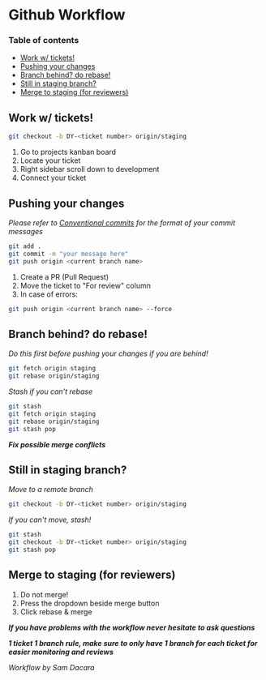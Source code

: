 # Github Workflow
### Table of contents
- [Work w/ tickets!](#work-w-tickets)
- [Pushing your changes](#pushing-your-changes)
- [Branch behind? do rebase!](#branch-behind-do-rebase)
- [Still in staging branch?](#still-in-staging-branch)
- [Merge to staging (for reviewers)](#merge-to-staging-for-reviewers)

## Work w/ tickets!
```bash
git checkout -b DY-<ticket number> origin/staging
```
1. Go to projects kanban board
2. Locate your ticket
3. Right sidebar scroll down to development
4. Connect your ticket

## Pushing your changes
_Please refer to [Conventional commits](https://www.conventionalcommits.org/en/v1.0.0/) for the format of your commit messages_
```bash
git add .
git commit -m "your message here"
git push origin <current branch name>
```
1. Create a PR (Pull Request)
2. Move the ticket to "For review" column
3. In case of errors:

```bash
git push origin <current branch name> --force
```

## Branch behind? do rebase!
_Do this first before pushing your changes if you are behind!_

```bash
git fetch origin staging
git rebase origin/staging
```
_Stash if you can't rebase_
```bash
git stash
git fetch origin staging
git rebase origin/staging
git stash pop
```
**_Fix possible merge conflicts_**
## Still in staging branch?
_Move to a remote branch_
```bash
git checkout -b DY-<ticket number> origin/staging
```
_If you can't move, stash!_
```bash
git stash
git checkout -b DY-<ticket number> origin/staging
git stash pop
```
## Merge to staging (for reviewers)
1. Do not merge!
2. Press the dropdown beside merge button
3. Click rebase & merge

**_If you have problems with the workflow never hesitate to ask questions_**

**_1 ticket 1 branch rule, make sure to only have 1 branch for each ticket for easier monitoring and reviews_**

_Workflow by Sam Dacara_